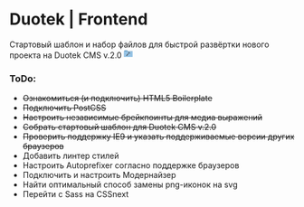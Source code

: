 # Duotek | Frontend

Стартовый шаблон и набор файлов для быстрой развёртки нового проекта на Duotek CMS v.2.0 ![Tools folder free icon](./staticcontent/img/sprite.png)

### ToDo:

- ~~Ознакомиться (и подключить) HTML5 Boilerplate~~
- ~~Подключить PostCSS~~
- ~~Настроить независимые брейкпоинты для медиа выражений~~
- ~~Собрать стартовый шаблон для Duotek CMS v.2.0~~
- ~~Проверить поддержку IE9 и указать поддерживаемые версии других браузеров~~
- Добавить линтер стилей
- Настроить Autoprefixer согласно поддержке браузеров
- Подключить и настроить Модернайзер
- Найти оптимальный способ замены png-иконок на svg
- Перейти с Sass на CSSnext

